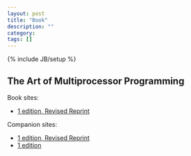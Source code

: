 ```yaml
---
layout: post
title: "Book"
description: ""
category: 
tags: []
---
```

{% include JB/setup %}

## The Art of Multiprocessor Programming
Book sites:
- [1 edition, Revised Reprint](https://www.elsevier.com/books/the-art-of-multiprocessor-programming-revised-reprint/herlihy/978-0-12-397337-5)

Companion sites:
- [1 edition, Revised Reprint](http://booksite.elsevier.com/9780123973375/?ISBN=9780123973375)
- [1 edition](http://booksite.elsevier.com/9780123705914/?ISBN=9780123705914)
